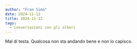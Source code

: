 ```yaml
---
author: "Fran Simó"
date: 2024-11-12
title: 2024-11-12
tags:
  - Conversazioni con gli alberi
---
```


Mal di testa. Qualcosa non sta andando bene e non lo capisco.
